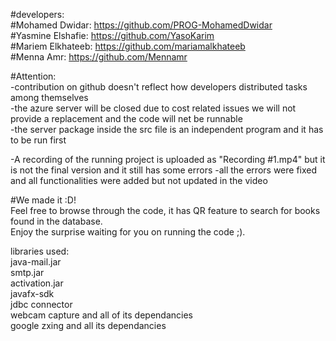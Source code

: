 #developers:  
#Mohamed Dwidar: https://github.com/PROG-MohamedDwidar  
#Yasmine Elshafie: https://github.com/YasoKarim  
#Mariem Elkhateeb: https://github.com/mariamalkhateeb  
#Menna Amr: https://github.com/Mennamr  
  
#Attention:  
 -contribution on github doesn't reflect how developers distributed tasks among themselves  
 -the azure server will be closed due to cost related issues we will not provide a replacement and the code will net be runnable  
 -the server package inside the src file is an independent program and it has to be run first  
   
-A recording of the running project is uploaded as "Recording #1.mp4" but it is not the final version and it still has some errors
-all the errors were fixed and all functionalities were added but not updated in the video 
  
#We made it :D!   
Feel free to browse through the code, it has QR feature to search for books found in the database.  
Enjoy the surprise waiting for you on running the code ;).  
  
libraries used:  
  java-mail.jar  
  smtp.jar  
  activation.jar  
  javafx-sdk  
  jdbc connector  
  webcam capture and all of its dependancies  
  google zxing and all its dependancies  
  
